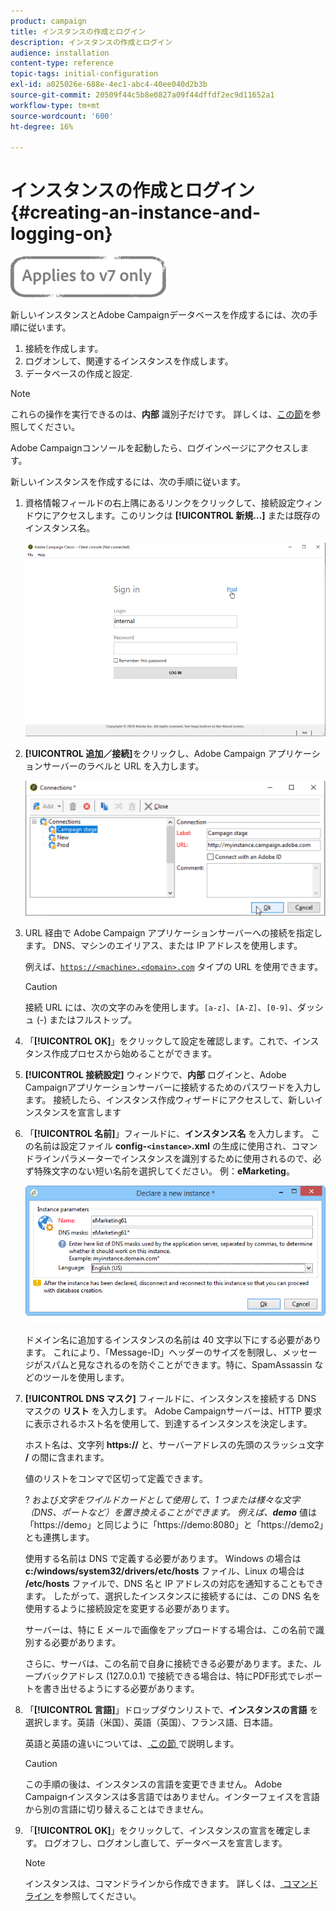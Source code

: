 ```yaml
---
product: campaign
title: インスタンスの作成とログイン
description: インスタンスの作成とログイン
audience: installation
content-type: reference
topic-tags: initial-configuration
exl-id: a025026e-688e-4ec1-abc4-40ee040d2b3b
source-git-commit: 20509f44c5b8e0827a09f44dffdf2ec9d11652a1
workflow-type: tm+mt
source-wordcount: '600'
ht-degree: 16%

---
```


# インスタンスの作成とログイン{#creating-an-instance-and-logging-on}

![](../../assets/v7-only.svg)

新しいインスタンスとAdobe Campaignデータベースを作成するには、次の手順に従います。

1. 接続を作成します。
1. ログオンして、関連するインスタンスを作成します。
1. データベースの作成と設定.

>[!NOTE]
>
>これらの操作を実行できるのは、**内部** 識別子だけです。 詳しくは、[この節](../../installation/using/configuring-campaign-server.md#internal-identifier)を参照してください。

Adobe Campaignコンソールを起動したら、ログインページにアクセスします。

新しいインスタンスを作成するには、次の手順に従います。

1. 資格情報フィールドの右上隅にあるリンクをクリックして、接続設定ウィンドウにアクセスします。このリンクは **[!UICONTROL 新規…]** または既存のインスタンス名。

   ![](assets/s_ncs_install_define_connection_01.png)

1. **[!UICONTROL 追加／接続]**&#x200B;をクリックし、Adobe Campaign アプリケーションサーバーのラベルと URL を入力します。

   ![](assets/s_ncs_install_define_connection_02.png)

1. URL 経由で Adobe Campaign アプリケーションサーバーへの接続を指定します。 DNS、マシンのエイリアス、または IP アドレスを使用します。

   例えば、[`https://<machine>.<domain>.com`](https://myserver.adobe.com) タイプの URL を使用できます。

   >[!CAUTION]
   >
   >接続 URL には、次の文字のみを使用します。`[a-z]`、`[A-Z]`、`[0-9]`、ダッシュ (-) またはフルストップ。

1. 「**[!UICONTROL OK]**」をクリックして設定を確認します。これで、インスタンス作成プロセスから始めることができます。
1. **[!UICONTROL 接続設定]** ウィンドウで、**内部** ログインと、Adobe Campaignアプリケーションサーバーに接続するためのパスワードを入力します。 接続したら、インスタンス作成ウィザードにアクセスして、新しいインスタンスを宣言します
1. 「**[!UICONTROL 名前]**」フィールドに、**インスタンス名** を入力します。 この名前は設定ファイル **config-`<instance>`.xml** の生成に使用され、コマンドラインパラメーターでインスタンスを識別するために使用されるので、必ず特殊文字のない短い名前を選択してください。 例：**eMarketing**。

   ![](assets/s_ncs_install_create_instance.png)

   ドメイン名に追加するインスタンスの名前は 40 文字以下にする必要があります。 これにより、「Message-ID」ヘッダーのサイズを制限し、メッセージがスパムと見なされるのを防ぐことができます。特に、SpamAssassin などのツールを使用します。

1. **[!UICONTROL DNS マスク]** フィールドに、インスタンスを接続する DNS マスクの **リスト** を入力します。 Adobe Campaignサーバーは、HTTP 要求に表示されるホスト名を使用して、到達するインスタンスを決定します。

   ホスト名は、文字列 **https://** と、サーバーアドレスの先頭のスラッシュ文字 **/** の間に含まれます。

   値のリストをコンマで区切って定義できます。

    ? および*文字をワイルドカードとして使用して、1 つまたは様々な文字（DNS、ポートなど）を置き換えることができます。 例えば、**demo*** 値は「https://demo」と同じように「https://demo:8080」と「https://demo2」とも連携します。

   使用する名前は DNS で定義する必要があります。 Windows の場合は **c:/windows/system32/drivers/etc/hosts** ファイル、Linux の場合は **/etc/hosts** ファイルで、DNS 名と IP アドレスの対応を通知することもできます。 したがって、選択したインスタンスに接続するには、この DNS 名を使用するように接続設定を変更する必要があります。

   サーバーは、特に E メールで画像をアップロードする場合は、この名前で識別する必要があります。

   さらに、サーバは、この名前で自身に接続できる必要があります。また、ループバックアドレス (127.0.0.1) で接続できる場合は、特にPDF形式でレポートを書き出せるようにする必要があります。

1. 「**[!UICONTROL 言語]**」ドロップダウンリストで、**インスタンスの言語** を選択します。英語（米国）、英語（英国）、フランス語、日本語。

   英語と英語の違いについては、[ この節 ](../../platform/using/adobe-campaign-workspace.md#date-and-time) で説明します。

   >[!CAUTION]
   >
   >この手順の後は、インスタンスの言語を変更できません。 Adobe Campaignインスタンスは多言語ではありません。インターフェイスを言語から別の言語に切り替えることはできません。

1. 「**[!UICONTROL OK]**」をクリックして、インスタンスの宣言を確定します。 ログオフし、ログオンし直して、データベースを宣言します。

   >[!NOTE]
   >
   >インスタンスは、コマンドラインから作成できます。 詳しくは、[ コマンドライン ](../../installation/using/command-lines.md) を参照してください。
